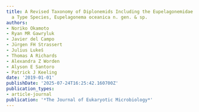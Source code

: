 ```yaml
---
title: A Revised Taxonomy of Diplonemids Including the Eupelagonemidae n. fam. and
  a Type Species, Eupelagonema oceanica n. gen. & sp.
authors:
- Noriko Okamoto
- Ryan MR Gawryluk
- Javier del Campo
- Jürgen FH Strassert
- Julius Lukeš
- Thomas A Richards
- Alexandra Z Worden
- Alyson E Santoro
- Patrick J Keeling
date: '2019-01-01'
publishDate: '2025-07-24T16:25:42.160700Z'
publication_types:
- article-journal
publication: '*The Journal of Eukaryotic Microbiology*'
---
```

